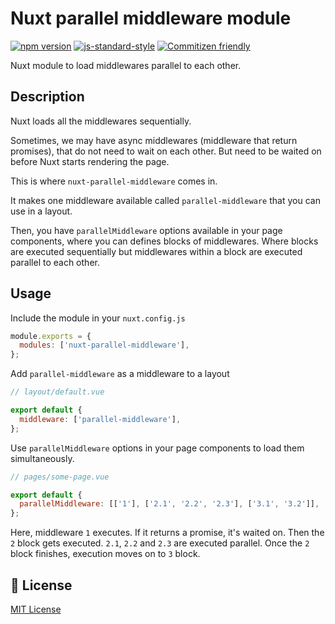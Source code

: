 # Nuxt parallel middleware module

[![npm version](https://badge.fury.io/js/nuxt-parallel-middleware.svg)](https://badge.fury.io/js/nuxt-parallel-middleware)
[![js-standard-style](https://img.shields.io/badge/code%20style-standard-brightgreen.svg)](http://standardjs.com)
[![Commitizen friendly](https://img.shields.io/badge/commitizen-friendly-brightgreen.svg)](http://commitizen.github.io/cz-cli/)

Nuxt module to load middlewares parallel to each other.

## Description

Nuxt loads all the middlewares sequentially.

Sometimes, we may have async middlewares (middleware that return promises), that do not need to wait on each other. But need to be waited on before Nuxt starts rendering the page.

This is where `nuxt-parallel-middleware` comes in.

It makes one middleware available called `parallel-middleware` that you can use in a layout.

Then, you have `parallelMiddleware` options available in your page components, where you can defines blocks of middlewares. Where blocks are executed sequentially but middlewares within a block are executed parallel to each other.

## Usage

Include the module in your `nuxt.config.js`

```js
module.exports = {
  modules: ['nuxt-parallel-middleware'],
};
```

Add `parallel-middleware` as a middleware to a layout

```js
// layout/default.vue

export default {
  middleware: ['parallel-middleware'],
};
```

Use `parallelMiddleware` options in your page components to load them simultaneously.

```js
// pages/some-page.vue

export default {
  parallelMiddleware: [['1'], ['2.1', '2.2', '2.3'], ['3.1', '3.2']],
};
```

Here, middleware `1` executes. If it returns a promise, it's waited on. Then the `2` block gets executed. `2.1`, `2.2` and `2.3` are executed parallel. Once the `2` block finishes, execution moves on to `3` block.

## 📑 License

[MIT License](./LICENSE)
